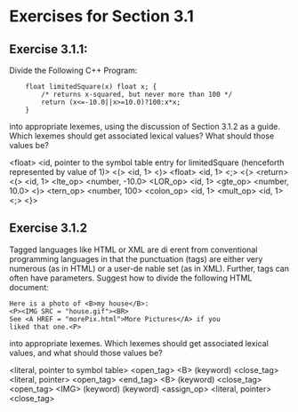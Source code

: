 # Exercises for Section 3.1

## Exercise 3.1.1:
Divide the Following C++ Program:

```
	float limitedSquare(x) float x; {
		/* returns x-squared, but never more than 100 */
		return (x<=-10.0||x>=10.0)?100:x*x;
	}
```
into appropriate lexemes, using the discussion of Section 3.1.2 as a guide. Which
lexemes should get associated lexical values? What should those values be?

\<float>
\<id, pointer to the symbol table entry for limitedSquare (henceforth represented by value of 1)>
<(>
\<id, 1>
<)>
\<float>
\<id, 1>
<;>
<{>
\<return>
<(>
\<id, 1>
\<lte_op>
\<number, -10.0>
\<LOR_op>
\<id, 1>
\<gte_op>
\<number, 10.0>
<)>
\<tern_op>
\<number, 100>
\<colon_op>
\<id, 1>
\<mult_op>
\<id, 1>
<;>
<}>

## Exercise 3.1.2
Tagged languages like HTML or XML are di erent from conventional programming languages in that the punctuation (tags) are either very numerous (as in HTML) or a user-de nable set (as in XML). Further, tags can often have parameters. Suggest how to divide the following HTML document:
```
Here is a photo of <B>my house</B>:
<P><IMG SRC = "house.gif"><BR>
See <A HREF = "morePix.html">More Pictures</A> if you
liked that one.<P>
```
into appropriate lexemes. Which lexemes should get associated lexical values, and what should those values be?

<literal, pointer to symbol table>
<open_tag>
\<B\> (keyword)
<close_tag>
<literal, pointer>
<open_tag>
<end_tag>
\<B\> (keyword)
<close_tag>
<open_tag>
\<IMG\> (keyword)
<SRC> (keyword)
<assign_op>
<literal, pointer>
<close_tag>








